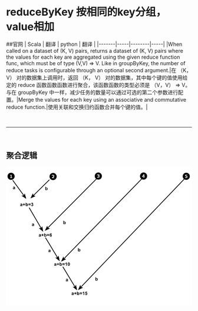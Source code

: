 # reduceByKey  按相同的key分组，value相加

##官网
| Scala | 翻译  | python | 翻译  |
|-------|-----|--------|-----|
|When called on a dataset of (K, V) pairs, returns a dataset of (K, V) pairs where the values for each key are aggregated using the given reduce function func, which must be of type (V,V) => V. Like in groupByKey, the number of reduce tasks is configurable through an optional second argument.|在 （K， V） 对的数据集上调用时，返回 （K， V） 对的数据集，其中每个键的值使用给定的 reduce 函数函数函数进行聚合，该函数函数的类型必须是 （V，V） => V。与在 groupByKey 中一样，减少任务的数量可以通过可选的第二个参数进行配置。|Merge the values for each key using an associative and commutative reduce function.|使用关联和交换归约函数合并每个键的值。|

<br/>

---

<br>


## 聚合逻辑
![reduceByKey](../../../../../Image/reduceByKey.png "reduceByKey")


